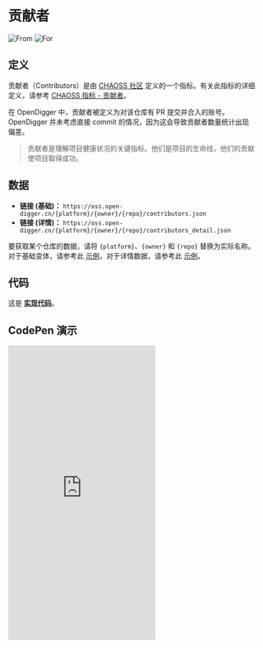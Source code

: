 # 贡献者

![From](https://img.shields.io/badge/来自-CHAOSS-blue) ![For](https://img.shields.io/badge/用于-仓库-blue)

## 定义

贡献者（Contributors）是由 [CHAOSS 社区](https://chaoss.community) 定义的一个指标。有关此指标的详细定义，请参考 [CHAOSS 指标 - 贡献者](https://chaoss.community/zh-CN/kb/metric-contributors)。

在 OpenDigger 中，贡献者被定义为对该仓库有 PR 提交并合入的账号。OpenDigger 并未考虑直接 commit 的情况，因为这会导致贡献者数量统计出现偏差。

> 贡献者是理解项目健康状况的关键指标。他们是项目的生命线，他们的贡献使项目取得成功。

## 数据

- **链接 (基础)：** `https://oss.open-digger.cn/{platform}/{owner}/{repo}/contributors.json`
- **链接 (详情)：** `https://oss.open-digger.cn/{platform}/{owner}/{repo}/contributors_detail.json`

要获取某个仓库的数据，请将 `{platform}`、`{owner}` 和 `{repo}` 替换为实际名称。对于基础变体，请参考此 [示例](https://oss.open-digger.cn/github/X-lab2017/open-digger/contributors.json)，对于详情数据，请参考此 [示例](https://oss.open-digger.cn/github/X-lab2017/open-digger/contributors_detail.json)。

## 代码

这是 [**实现代码**](https://github.com/X-lab2017/open-digger/blob/master/src/metrics/chaoss.ts#L835)。

## CodePen 演示

<iframe height="600" scrolling="no" title="OpenDigger - [CHAOSS] Developer Status" src="https://codepen.io/frank-zsy/embed/RwBmpYZ?default-tab=js%2Cresult&editable=true" frameborder="no" loading="lazy" allowtransparency="true" allowfullscreen="true">
  See the Pen <a href="https://codepen.io/frank-zsy/pen/RwBmpYZ">
  OpenDigger - [CHAOSS] Developer Status</a> by Frank Zhao (<a href="https://codepen.io/frank-zsy">@frank-zsy</a>)
  on <a href="https://codepen.io">CodePen</a>.
</iframe>
